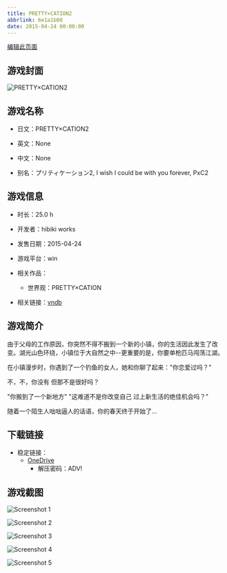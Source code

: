 ```yaml
---
title: PRETTY×CATION2
abbrlink: 6e1a1b08
date: 2015-04-24 00:00:00
---
```

[编辑此页面](https://github.com/ACG-3/ADV3-source/blob/main/source/_posts/games/PRETTY%C3%97CATION2.md)

## 游戏封面

![PRETTY×CATION2](https://pan.timero.xyz/d/onedrive/img_lib_001/PRETTY%C3%97CATION2_cover.avif)


## 游戏名称

- 日文：PRETTY×CATION2
- 英文：None
- 中文：None

- 别名：プリティケーション2, I wish I could be with you forever, PxC2


## 游戏信息

- 时长：25.0 h
- 开发者：hibiki works
- 发售日期：2015-04-24
- 游戏平台：win
- 相关作品：
   - 世界观：PRETTY×CATION

- 相关链接：[vndb](https://vndb.org/v16340)


## 游戏简介

由于父母的工作原因，你突然不得不搬到一个新的小镇，你的生活因此发生了改变。湖光山色环绕，小镇位于大自然之中--更重要的是，你要单枪匹马闯荡江湖。

在小镇漫步时，你遇到了一个钓鱼的女人，她和你聊了起来："你恋爱过吗？"

不，不，你没有 但那不是很好吗？

"你搬到了一个新地方" "这难道不是你改变自己 过上新生活的绝佳机会吗？"

随着一个陌生人咄咄逼人的话语，你的春天终于开始了...


## 下载链接

- 稳定链接：
    - [OneDrive](https://pan.timero.xyz/onedrive/adv_lib_001/PRETTY%C3%97CATION2)
        - 解压密码：ADV!



## 游戏截图


![Screenshot 1](https://pan.timero.xyz/d/onedrive/img_lib_001/PRETTY%C3%97CATION2_Screenshot_1.avif)

![Screenshot 2](https://pan.timero.xyz/d/onedrive/img_lib_001/PRETTY%C3%97CATION2_Screenshot_2.avif)

![Screenshot 3](https://pan.timero.xyz/d/onedrive/img_lib_001/PRETTY%C3%97CATION2_Screenshot_3.avif)

![Screenshot 4](https://pan.timero.xyz/d/onedrive/img_lib_001/PRETTY%C3%97CATION2_Screenshot_4.avif)

![Screenshot 5](https://pan.timero.xyz/d/onedrive/img_lib_001/PRETTY%C3%97CATION2_Screenshot_5.avif)

